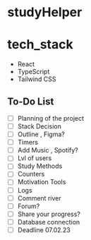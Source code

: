 # studyHelper

# tech_stack

- React
- TypeScript
- Tailwind CSS

## To-Do List

- [ ] Planning of the project
- [ ] Stack Decision
- [ ] Outline , Figma?
- [ ] Timers
- [ ] Add Music , Spotify?
- [ ] Lvl of users
- [ ] Study Methods
- [ ] Counters
- [ ] Motivation Tools
- [ ] Logs
- [ ] Comment river
- [ ] Forum?
- [ ] Share your progress?
- [ ] Database connection
- [ ] Deadline 07.02.23
